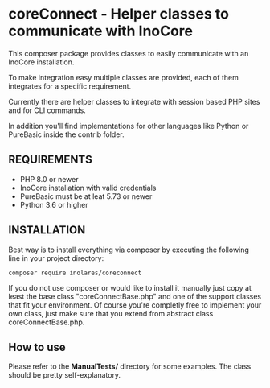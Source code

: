 # coreConnect - Helper classes to communicate with InoCore

This composer package provides classes to easily communicate with an InoCore 
installation.

To make integration easy multiple classes are provided, each of them integrates
for a specific requirement.

Currently there are helper classes to integrate with session based PHP sites and
for CLI commands.

In addition you'll find implementations for other languages like Python or 
PureBasic inside the contrib folder.


## REQUIREMENTS

- PHP 8.0 or newer
- InoCore installation with valid credentials
- PureBasic must be at leat 5.73 or newer
- Python 3.6 or higher

## INSTALLATION

Best way is to install everything via composer by executing the following line
in your project directory:

``composer require inolares/coreconnect``

If you do not use composer or would like to install it manually just copy at
least the base class "coreConnectBase.php" and one of the support classes that
fit your environment. 
Of course you're completly free to implement your own class, just make sure that 
you extend from abstract class coreConnectBase.php.

## How to use

Please refer to the **ManualTests/** directory for some examples. The class should
be pretty self-explanatory.


